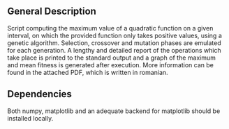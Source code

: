 ## General Description
Script computing the maximum value of a quadratic function on a given interval,
on which the provided function only takes positive values, using a genetic algorithm. 
Selection, crossover and mutation phases are emulated for each generation.
A lengthy and detailed report of the operations which take place is printed to the 
standard output and a graph of the maximum and mean fitness is generated after execution.
More information can be found in the attached PDF, which is written in romanian.

## Dependencies
Both numpy, matplotlib and an adequate backend for matplotlib should be installed locally.
